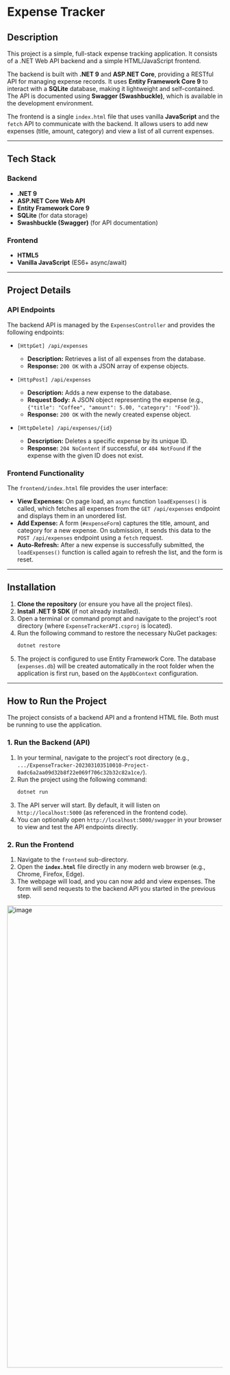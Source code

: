 # Expense Tracker

## Description

This project is a simple, full-stack expense tracking application. It consists of a .NET Web API backend and a simple HTML/JavaScript frontend.

The backend is built with **.NET 9** and **ASP.NET Core**, providing a RESTful API for managing expense records. It uses **Entity Framework Core 9** to interact with a **SQLite** database, making it lightweight and self-contained. The API is documented using **Swagger (Swashbuckle)**, which is available in the development environment.

The frontend is a single `index.html` file that uses vanilla **JavaScript** and the `fetch` API to communicate with the backend. It allows users to add new expenses (title, amount, category) and view a list of all current expenses.

---

## Tech Stack

### Backend
* **.NET 9**
* **ASP.NET Core Web API**
* **Entity Framework Core 9**
* **SQLite** (for data storage)
* **Swashbuckle (Swagger)** (for API documentation)

### Frontend
* **HTML5**
* **Vanilla JavaScript** (ES6+ async/await)

---

## Project Details

### API Endpoints
The backend API is managed by the `ExpensesController` and provides the following endpoints:

* `[HttpGet] /api/expenses`
    * **Description:** Retrieves a list of all expenses from the database.
    * **Response:** `200 OK` with a JSON array of expense objects.
   

* `[HttpPost] /api/expenses`
    * **Description:** Adds a new expense to the database.
    * **Request Body:** A JSON object representing the expense (e.g., `{"title": "Coffee", "amount": 5.00, "category": "Food"}`).
    * **Response:** `200 OK` with the newly created expense object.
   

* `[HttpDelete] /api/expenses/{id}`
    * **Description:** Deletes a specific expense by its unique ID.
    * **Response:** `204 NoContent` if successful, or `404 NotFound` if the expense with the given ID does not exist.
   

### Frontend Functionality
The `frontend/index.html` file provides the user interface:

* **View Expenses:** On page load, an `async` function `loadExpenses()` is called, which fetches all expenses from the `GET /api/expenses` endpoint and displays them in an unordered list.
* **Add Expense:** A form (`#expenseForm`) captures the title, amount, and category for a new expense. On submission, it sends this data to the `POST /api/expenses` endpoint using a `fetch` request.
* **Auto-Refresh:** After a new expense is successfully submitted, the `loadExpenses()` function is called again to refresh the list, and the form is reset.

---

## Installation

1.  **Clone the repository** (or ensure you have all the project files).
2.  **Install .NET 9 SDK** (if not already installed).
3.  Open a terminal or command prompt and navigate to the project's root directory (where `ExpenseTrackerAPI.csproj` is located).
4.  Run the following command to restore the necessary NuGet packages:
    ```bash
    dotnet restore
    ```
5.  The project is configured to use Entity Framework Core. The database (`expenses.db`) will be created automatically in the root folder when the application is first run, based on the `AppDbContext` configuration.

---

## How to Run the Project

The project consists of a backend API and a frontend HTML file. Both must be running to use the application.

### 1. Run the Backend (API)

1.  In your terminal, navigate to the project's root directory (e.g., `.../ExpenseTracker-202303103510010-Project-0adc6a2aa09d32b8f22e069f706c32b32c82a1ce/`).
2.  Run the project using the following command:
    ```bash
    dotnet run
    ```
3.  The API server will start. By default, it will listen on `http://localhost:5000` (as referenced in the frontend code).
4.  You can optionally open `http://localhost:5000/swagger` in your browser to view and test the API endpoints directly.

### 2. Run the Frontend

1.  Navigate to the `frontend` sub-directory.
2.  Open the **`index.html`** file directly in any modern web browser (e.g., Chrome, Firefox, Edge).
3.  The webpage will load, and you can now add and view expenses. The form will send requests to the backend API you started in the previous step.

<img width="1920" height="1080" alt="image" src="https://github.com/user-attachments/assets/fe7670af-72e2-490e-b353-ffbdc00a5eec" />

